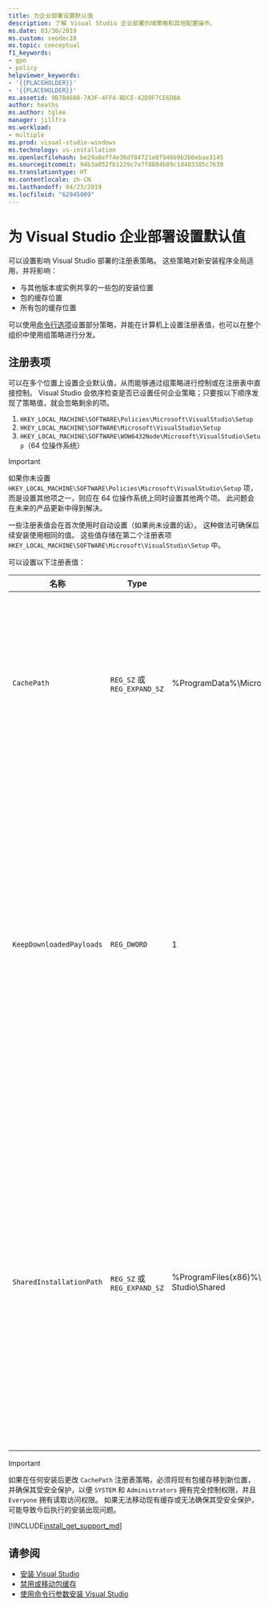 ```yaml
---
title: 为企业部署设置默认值
description: 了解 Visual Studio 企业部署的域策略和其他配置操作。
ms.date: 03/30/2019
ms.custom: seodec18
ms.topic: conceptual
f1_keywords:
- gpo
- policy
helpviewer_keywords:
- '{{PLACEHOLDER}}'
- '{{PLACEHOLDER}}'
ms.assetid: 9B7B4608-7A3F-4FF4-BDCE-42D9F7CE6DBA
author: heaths
ms.author: tglee
manager: jillfra
ms.workload:
- multiple
ms.prod: visual-studio-windows
ms.technology: vs-installation
ms.openlocfilehash: be29a8eff4e36df04721e8f946b9b2b0ebae3145
ms.sourcegitcommit: 94b3a052fb1229c7e7f8804b09c1d403385c7630
ms.translationtype: HT
ms.contentlocale: zh-CN
ms.lasthandoff: 04/23/2019
ms.locfileid: "62945009"
---
```

# <a name="set-defaults-for-enterprise-deployments-of-visual-studio"></a>为 Visual Studio 企业部署设置默认值

可以设置影响 Visual Studio 部署的注册表策略。 这些策略对新安装程序全局适用，并将影响：

- 与其他版本或实例共享的一些包的安装位置
- 包的缓存位置
- 所有包的缓存位置

可以使用[命令行选项](use-command-line-parameters-to-install-visual-studio.md)设置部分策略，并能在计算机上设置注册表值，也可以在整个组织中使用组策略进行分发。

## <a name="registry-keys"></a>注册表项

可以在多个位置上设置企业默认值，从而能够通过组策略进行控制或在注册表中直接控制。 Visual Studio 会依序检查是否已设置任何企业策略；只要按以下顺序发现了策略值，就会忽略剩余的项。

1. `HKEY_LOCAL_MACHINE\SOFTWARE\Policies\Microsoft\VisualStudio\Setup`
2. `HKEY_LOCAL_MACHINE\SOFTWARE\Microsoft\VisualStudio\Setup`
3. `HKEY_LOCAL_MACHINE\SOFTWARE\WOW6432Node\Microsoft\VisualStudio\Setup`（64 位操作系统）

> [!IMPORTANT]
> 如果你未设置 `HKEY_LOCAL_MACHINE\SOFTWARE\Policies\Microsoft\VisualStudio\Setup` 项，而是设置其他项之一，则应在 64 位操作系统上同时设置其他两个项。 此问题会在未来的产品更新中得到解决。

一些注册表值会在首次使用时自动设置（如果尚未设置的话）。 这种做法可确保后续安装使用相同的值。 这些值存储在第二个注册表项 `HKEY_LOCAL_MACHINE\SOFTWARE\Microsoft\VisualStudio\Setup` 中。

可以设置以下注册表值：

| **名称** | **Type** | **默认** | **说明** |
| -------- | -------- | ----------- | --------------- |
| `CachePath` | `REG_SZ` 或 `REG_EXPAND_SZ` | %ProgramData%\Microsoft\VisualStudio\Packages | 用于存储包清单和有效负载（可选）的目录。 有关详细信息，请参阅[禁用或移动包缓存](disable-or-move-the-package-cache.md)页面。 |
| `KeepDownloadedPayloads` | `REG_DWORD` | 1 | 即使在安装后，也仍会保留包有效负载。 随时都可以更改值。 禁用此策略会删除你修复或修改的实例的任何已缓存包有效负载。 有关详细信息，请参阅[禁用或移动包缓存](disable-or-move-the-package-cache.md)页面。 |
| `SharedInstallationPath` | `REG_SZ` 或 `REG_EXPAND_SZ` | %ProgramFiles(x86)%\Microsoft Visual Studio\Shared | 用于安装跨 Visual Studio 实例版本共享的一些包的目录。 虽然随时都可以更改值，但更改只会影响今后执行的安装。 不得移动旧位置上已安装的任何产品，否则它们可能无法正常运行。 |

> [!IMPORTANT]
> 如果在任何安装后更改 `CachePath` 注册表策略，必须将现有包缓存移到新位置，并确保其受安全保护，以便 `SYSTEM` 和 `Administrators` 拥有完全控制权限，并且 `Everyone` 拥有读取访问权限。
> 如果无法移动现有缓存或无法确保其受安全保护，可能导致今后执行的安装出现问题。

[!INCLUDE[install_get_support_md](includes/install_get_support_md.md)]

## <a name="see-also"></a>请参阅

- [安装 Visual Studio](install-visual-studio.md)
- [禁用或移动包缓存](disable-or-move-the-package-cache.md)
- [使用命令行参数安装 Visual Studio](use-command-line-parameters-to-install-visual-studio.md)
